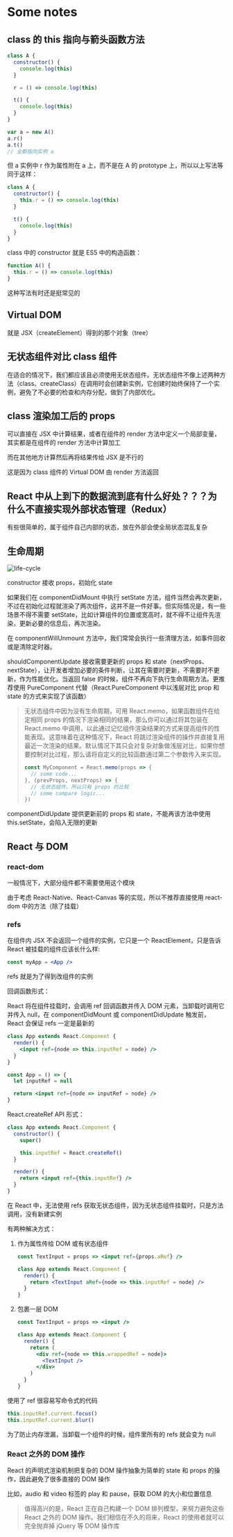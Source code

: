 # Some notes

## class 的 this 指向与箭头函数方法

```js
class A {
  constructor() {
    console.log(this)
  }

  r = () => console.log(this)

  t() {
    console.log(this)
  }
}

var a = new A()
a.r()
a.t()
// 全都指向实例 a
```

但 a 实例中 r 作为属性附在 a 上，而不是在 A 的 prototype 上，所以以上写法等同于这样：

```js
class A {
  constructor() {
    this.r = () => console.log(this)
  }

  t() {
    console.log(this)
  }
}
```

class 中的 constructor 就是 ES5 中的构造函数：

```js
function A() {
  this.r = () => console.log(this)
}
```

这种写法有时还是挺常见的

## Virtual DOM

就是 JSX（createElement）得到的那个对象（tree）

## 无状态组件对比 class 组件

在适合的情况下，我们都应该且必须使用无状态组件。无状态组件不像上述两种方法（class、createClass）在调用时会创建新实例，它创建时始终保持了一个实例，避免了不必要的检查和内存分配，做到了内部优化。

## class 渲染加工后的 props

可以直接在 JSX 中计算结果，或者在组件的 render 方法中定义一个局部变量，其实都是在组件的 render 方法中计算加工

而在其他地方计算然后再将结果传给 JSX 是不行的

这是因为 class 组件的 Virtual DOM 由 render 方法返回

## React 中从上到下的数据流到底有什么好处？？？为什么不直接实现外部状态管理（Redux）

有些很简单的，属于组件自己内部的状态，放在外部会使全局状态混乱复杂

## 生命周期

![life-cycle](./life-cycle.png)

constructor 接收 props，初始化 state

如果我们在 componentDidMount 中执行 setState 方法，组件当然会再次更新，不过在初始化过程就渲染了两次组件，这并不是一件好事。但实际情况是，有一些场景不得不需要 setState，比如计算组件的位置或宽高时，就不得不让组件先渲染，更新必要的信息后，再次渲染。

在 componentWillUnmount 方法中，我们常常会执行一些清理方法，如事件回收或是清除定时器。

shouldComponentUpdate 接收需要更新的 props 和 state（nextProps、nextState），让开发者增加必要的条件判断，让其在需要时更新，不需要时不更新，作为性能优化。当返回 false 的时候，组件不再向下执行生命周期方法。更推荐使用 PureComponent 代替（React.PureComponent 中以浅层对比 prop 和 state 的方式来实现了该函数）

> 无状态组件中因为没有生命周期，可用 React.memo，如果函数组件在给定相同 props 的情况下渲染相同的结果，那么你可以通过将其包装在 React.memo 中调用，以此通过记忆组件渲染结果的方式来提高组件的性能表现。这意味着在这种情况下，React 将跳过渲染组件的操作并直接复用最近一次渲染的结果。默认情况下其只会对复杂对象做浅层对比，如果你想要控制对比过程，那么请将自定义的比较函数通过第二个参数传入来实现。
>```jsx
> const MyComponent = React.memo(props => {
>   // some code...
> }, (prevProps, nextProps) => {
>   // 无状态组件，所以只有 props 的比较
>   // some compare logic...
> })
> ```

componentDidUpdate 提供更新前的 props 和 state，不能再该方法中使用 this.setState，会陷入无限的更新

## React 与 DOM

### react-dom

一般情况下，大部分组件都不需要使用这个模块

由于考虑 React-Native、React-Canvas 等的实现，所以不推荐直接使用 react-dom 中的方法（除了挂载）

### refs

在组件内 JSX 不会返回一个组件的实例，它只是一个 ReactElement，只是告诉 React 被挂载的组件应该长什么样:

```jsx
const myApp = <App />
```

refs 就是为了得到改组件的实例

回调函数形式：

React 将在组件挂载时，会调用 ref 回调函数并传入 DOM 元素，当卸载时调用它并传入 null，在 componentDidMount 或 componentDidUpdate 触发前，React 会保证 refs 一定是最新的

```jsx
class App extends React.Component {
  render() {
    <input ref={node => this.inputRef = node} />
  }
}
```

```jsx
const App = () => {
  let inputRef = null

  return <input ref={node => inputRef = node} />
}
```

React.createRef API 形式：

```jsx
class App extends React.Component {
  constructor() {
    super()

    this.inputRef = React.createRef()
  }

  render() {
    return <input ref={this.inputRef} />
  }
}
```

在 React 中，无法使用 refs 获取无状态组件，因为无状态组件挂载时，只是方法调用，没有新建实例

有两种解决方式：

1. 作为属性传给 DOM 或有状态组件

    ```jsx
    const TextInput = props => <input ref={props.aRef} />

    class App extends React.Component {
      render() {
        return <TextInput aRef={node => this.inputRef = node} />
      }
    }
    ```

2. 包裹一层 DOM

    ```jsx
    const TextInput = props => <input />

    class App extends React.Component {
      render() {
        return (
          <div ref={node => this.wrappedRef = node}>
            <TextInput />
          </div>
        )
      }
    }
    ```

使用了 ref 很容易写命令式的代码

```jsx
this.inputRef.current.focus()
this.inputRef.current.blur()
```

为了防止内存泄漏，当卸载一个组件的时候，组件里所有的 refs 就会变为 null

### React 之外的 DOM 操作

React 的声明式渲染机制把复杂的 DOM 操作抽象为简单的 state 和 props 的操作，因此避免了很多直接的 DOM 操作

比如，audio 和 video 标签的 play 和 pause，获取 DOM 的大小和位置信息

> 值得高兴的是，React 正在自己构建一个 DOM 排列模型，来努力避免这些 React 之外的 DOM 操作。我们相信在不久的将来，React 的使用者就可以完全抛弃掉 jQuery 等 DOM 操作库
